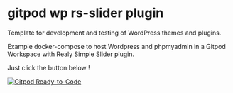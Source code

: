 # gitpod wp rs-slider plugin

Template for development and testing of WordPress themes and plugins.

Example docker-compose to host Wordpress and phpmyadmin in a Gitpod Workspace with Realy Simple Slider plugin.



Just click the button below !


[![Gitpod Ready-to-Code](https://img.shields.io/badge/Gitpod-ready--to--code-blue?logo=gitpod)](https://gitpod.io/#https://github.com/vladimirkonrad/gitpod-wp)

